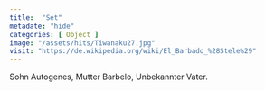 ```yaml
---
title:  "Set"
metadate: "hide"
categories: [ Object ]
image: "/assets/hits/Tiwanaku27.jpg"
visit: "https://de.wikipedia.org/wiki/El_Barbado_%28Stele%29"
---
```

Sohn Autogenes, Mutter Barbelo, Unbekannter Vater.




